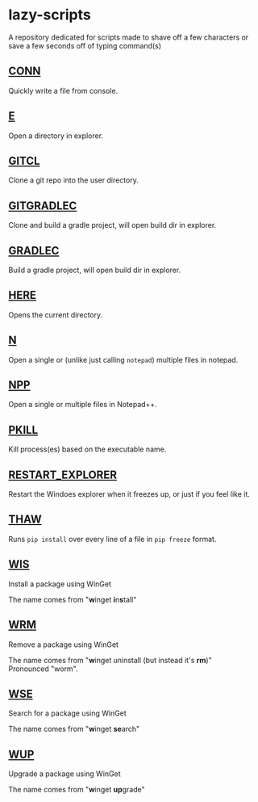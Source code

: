 # lazy-scripts
A repository dedicated for scripts made to shave off a few characters or save a few seconds off of typing command(s)

## [CONN](conn.bat)
Quickly write a file from console.

## [E](e.bat)
Open a directory in explorer.

## [GITCL](gitcl.bat)
Clone a git repo into the user directory.

## [GITGRADLEC](gitgradlec.bat)
Clone and build a gradle project, will open build dir in explorer.

## [GRADLEC](gradlec.bat)
Build a gradle project, will open build dir in explorer.

## [HERE](here.bat)
Opens the current directory.

## [N](n.bat)
Open a single or (unlike just calling `notepad`) multiple files in notepad.

## [NPP](npp.bat)
Open a single or multiple files in Notepad++.

## [PKILL](pkill.bat)
Kill process(es) based on the executable name.

## [RESTART_EXPLORER](restart_explorer.bat)
Restart the Windoes explorer when it freezes up, or just if you feel like it.

## [THAW](thaw.bat)
Runs `pip install` over every line of a file in `pip freeze` format.

## [WIS](wis.bat)
Install a package using WinGet

The name comes from "**w**inget **i**n**s**tall"

## [WRM](wrm.bat)
Remove a package using WinGet

The name comes from "**w**inget uninstall (but instead it's **rm**)"\
Pronounced "worm".

## [WSE](wse.bat)
Search for a package using WinGet

The name comes from "**w**inget **se**arch"

## [WUP](wup.bat)
Upgrade a package using WinGet

The name comes from "**w**inget **up**grade"
